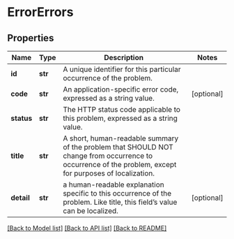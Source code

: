 # ErrorErrors

## Properties
Name | Type | Description | Notes
------------ | ------------- | ------------- | -------------
**id** | **str** | A unique identifier for this particular occurrence of the problem. | 
**code** | **str** | An application-specific error code, expressed as a string value. | [optional] 
**status** | **str** | The HTTP status code applicable to this problem, expressed as a string value. | 
**title** | **str** | A short, human-readable summary of the problem that SHOULD NOT change from occurrence to occurrence of the problem, except for purposes of localization. | 
**detail** | **str** | a human-readable explanation specific to this occurrence of the problem. Like title, this field’s value can be localized. | [optional] 

[[Back to Model list]](../README.md#documentation-for-models) [[Back to API list]](../README.md#documentation-for-api-endpoints) [[Back to README]](../README.md)


